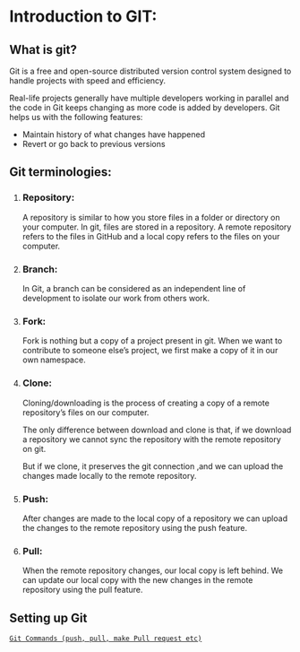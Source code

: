 # Introduction to GIT:
## What is git?
Git is a free and open-source distributed version control system designed to handle projects with speed and efficiency. 

Real-life projects generally have multiple developers working in parallel and the code in Git keeps 
changing as more code is added by developers. Git helps us with the following features:
- Maintain history of what changes have happened
- Revert or go back to previous versions
## Git terminologies:
  1. ### Repository:
      A repository is similar to how you store files in a folder or directory on your computer. 
      In git, files are stored in a repository. A remote repository refers to the files in GitHub and 
      a local copy refers to the files on your computer.

  2. ### Branch:
      In Git, a branch can be considered as an independent 
      line of development to isolate our work from others work.
  3. ### Fork:
      Fork is nothing but a copy of a project present in git. When we want to contribute to 
      someone else’s project, we first make a copy of it in our own namespace.
  4. ### Clone:
      Cloning/downloading is the process of creating a copy of a remote repository’s files on 
      our computer. 

      The only difference between download and clone is that, if we download a repository we cannot 
      sync the repository with the remote repository on git. 

      But if we clone, it preserves the git connection ,and we can upload the changes made locally 
      to the remote repository.
  5. ### Push:
      After changes are made to the local copy of a repository we can upload the changes to the 
      remote repository using the push feature.
  6. ### Pull:
      When the remote repository changes, our local copy is left behind. We can update our local 
      copy with the new changes in the remote repository using the pull feature.
     
## Setting up Git
[`Git Commands (push, pull, make Pull request etc)`](git.md)
